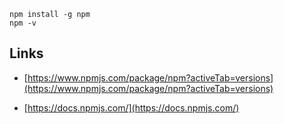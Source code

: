 
```shell
npm install -g npm
npm -v
```

## Links
- [https://www.npmjs.com/package/npm?activeTab=versions](https://www.npmjs.com/package/npm?activeTab=versions)

- [https://docs.npmjs.com/](https://docs.npmjs.com/)
